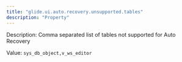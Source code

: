 ```yaml
---
title: "glide.ui.auto.recovery.unsupported.tables"
description: "Property"
---
```


Description: Comma separated list of tables not supported for Auto Recovery

Value: `sys_db_object,v_ws_editor`